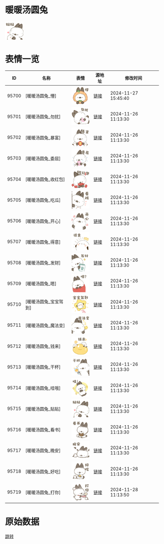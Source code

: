# 暖暖汤圆兔

<img src="./cover.png" height="60" alt="cover" />

# 表情一览

|ID|名称|表情|源地址|修改时间|
|----|----|----|----|----|
|95700|[暖暖汤圆兔_懵]|<img src="./pic/095700_%5B暖暖汤圆兔_懵%5D.png" height="60" alt="懵"/>|[链接](https://i0.hdslb.com/bfs/garb/28a7544a3b42c8496ba2f092020f5cb25b7afa48.png)|2024-11-27 15:45:40|
|95701|[暖暖汤圆兔_勿扰]|<img src="./pic/095701_%5B暖暖汤圆兔_勿扰%5D.png" height="60" alt="勿扰"/>|[链接](https://i0.hdslb.com/bfs/garb/7d86d8eda13f908220ed1fb74fe505632e3645dd.png)|2024-11-26 11:13:30|
|95702|[暖暖汤圆兔_暴富]|<img src="./pic/095702_%5B暖暖汤圆兔_暴富%5D.png" height="60" alt="暴富"/>|[链接](https://i0.hdslb.com/bfs/garb/b8c5fc633594a979ef9d09c3c7bbd7f3794f380f.png)|2024-11-26 11:13:30|
|95703|[暖暖汤圆兔_委屈]|<img src="./pic/095703_%5B暖暖汤圆兔_委屈%5D.png" height="60" alt="委屈"/>|[链接](https://i0.hdslb.com/bfs/garb/c58062385644832781e4dff3d1a9c3123f4cb4f4.png)|2024-11-26 11:13:30|
|95704|[暖暖汤圆兔_收红包]|<img src="./pic/095704_%5B暖暖汤圆兔_收红包%5D.png" height="60" alt="收红包"/>|[链接](https://i0.hdslb.com/bfs/garb/62323d8e1c7c1bdfa4b8829769fdc9b6e6373015.png)|2024-11-26 11:13:30|
|95705|[暖暖汤圆兔_吃瓜]|<img src="./pic/095705_%5B暖暖汤圆兔_吃瓜%5D.png" height="60" alt="吃瓜"/>|[链接](https://i0.hdslb.com/bfs/garb/1456694968ea87706ee3c66ca71fa00dd05ee516.png)|2024-11-26 11:13:30|
|95706|[暖暖汤圆兔_开心]|<img src="./pic/095706_%5B暖暖汤圆兔_开心%5D.png" height="60" alt="开心"/>|[链接](https://i0.hdslb.com/bfs/garb/c6b62c8331575c8991dcbd624a4ebf4c96ca67ae.png)|2024-11-26 11:13:30|
|95707|[暖暖汤圆兔_得意]|<img src="./pic/095707_%5B暖暖汤圆兔_得意%5D.png" height="60" alt="得意"/>|[链接](https://i0.hdslb.com/bfs/garb/dd020a218797724551bc2fd5612303827ab668b8.png)|2024-11-26 11:13:30|
|95708|[暖暖汤圆兔_发财]|<img src="./pic/095708_%5B暖暖汤圆兔_发财%5D.png" height="60" alt="发财"/>|[链接](https://i0.hdslb.com/bfs/garb/7633c07c7b48fd193ee8519a19d6a2525c3cde52.png)|2024-11-26 11:13:30|
|95709|[暖暖汤圆兔_嗯]|<img src="./pic/095709_%5B暖暖汤圆兔_嗯%5D.png" height="60" alt="嗯"/>|[链接](https://i0.hdslb.com/bfs/garb/cdf75afaffa83ea04ad7a7d60d1543d87d7e7eb1.png)|2024-11-26 11:13:30|
|95710|[暖暖汤圆兔_宝宝驾到]|<img src="./pic/095710_%5B暖暖汤圆兔_宝宝驾到%5D.png" height="60" alt="宝宝驾到"/>|[链接](https://i0.hdslb.com/bfs/garb/ece123811d3d522eb8640355405451039286943d.png)|2024-11-26 11:13:30|
|95711|[暖暖汤圆兔_魔法变]|<img src="./pic/095711_%5B暖暖汤圆兔_魔法变%5D.png" height="60" alt="魔法变"/>|[链接](https://i0.hdslb.com/bfs/garb/c0ecbeb3a76b7b77d7d76ce33ce3c71cf36e1bec.png)|2024-11-26 11:13:30|
|95712|[暖暖汤圆兔_钱来]|<img src="./pic/095712_%5B暖暖汤圆兔_钱来%5D.png" height="60" alt="钱来"/>|[链接](https://i0.hdslb.com/bfs/garb/ad60124ed4c703046c69810c0d710f2a59564054.png)|2024-11-26 11:13:30|
|95713|[暖暖汤圆兔_干杯]|<img src="./pic/095713_%5B暖暖汤圆兔_干杯%5D.png" height="60" alt="干杯"/>|[链接](https://i0.hdslb.com/bfs/garb/fe4da0dd01ff027d3c98eb604681e0a9493d9a72.png)|2024-11-26 11:13:30|
|95714|[暖暖汤圆兔_哇哦]|<img src="./pic/095714_%5B暖暖汤圆兔_哇哦%5D.png" height="60" alt="哇哦"/>|[链接](https://i0.hdslb.com/bfs/garb/7f1585317c8d78b00b0f42a385bef2fbb0166890.png)|2024-11-26 11:13:30|
|95715|[暖暖汤圆兔_贴贴]|<img src="./pic/095715_%5B暖暖汤圆兔_贴贴%5D.png" height="60" alt="贴贴"/>|[链接](https://i0.hdslb.com/bfs/garb/8d8bbaec56b61d6613b8e8381dd54b6d20d3a027.png)|2024-11-26 11:13:30|
|95716|[暖暖汤圆兔_看书]|<img src="./pic/095716_%5B暖暖汤圆兔_看书%5D.png" height="60" alt="看书"/>|[链接](https://i0.hdslb.com/bfs/garb/10e02c8ab2170ea3752fd1e69517a4244610a0ea.png)|2024-11-26 11:13:30|
|95717|[暖暖汤圆兔_晚安]|<img src="./pic/095717_%5B暖暖汤圆兔_晚安%5D.png" height="60" alt="晚安"/>|[链接](https://i0.hdslb.com/bfs/garb/368eb20b2ef10de1b210224a92014f58482a558e.png)|2024-11-26 11:13:30|
|95718|[暖暖汤圆兔_好吃]|<img src="./pic/095718_%5B暖暖汤圆兔_好吃%5D.png" height="60" alt="好吃"/>|[链接](https://i0.hdslb.com/bfs/garb/39262bf83ca5ee88a7f35e89a17633af3a245ac9.png)|2024-11-26 11:13:30|
|95719|[暖暖汤圆兔_打你]|<img src="./pic/095719_%5B暖暖汤圆兔_打你%5D.png" height="60" alt="打你"/>|[链接](https://i0.hdslb.com/bfs/garb/b6a23cff8f1bb17590dce0dcc1f3c4d81c89394f.png)|2024-11-28 11:13:50|

# 原始数据

[跳转](./raw.json)

